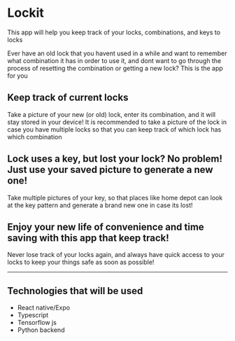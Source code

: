 # Lockit
This app will help you keep track of your locks, combinations, and keys to locks

Ever have an old lock that you havent used in a while and want to remember what combination it
has in order to use it, and dont want to go through the process of resetting the combination
or getting a new lock? This is the app for you

## Keep track of current locks
Take a picture of your new (or old) lock, enter its combination, and it will stay stored in your device!
It is recommended to take a picture of the lock in case you have multiple locks so that you can keep track
of which lock has which combination

## Lock uses a key, but lost your lock? No problem! Just use your saved picture to generate a new one!
Take multiple pictures of your key, so that places like home depot can look at the key pattern and generate
a brand new one in case its lost!

## Enjoy your new life of convenience and time saving with this app that keep track!
Never lose track of your locks again, and always have quick access to your locks to keep your things
safe as soon as possible!

--------------------

## Technologies that will be used
* React native/Expo
* Typescript
* Tensorflow js
* Python backend
